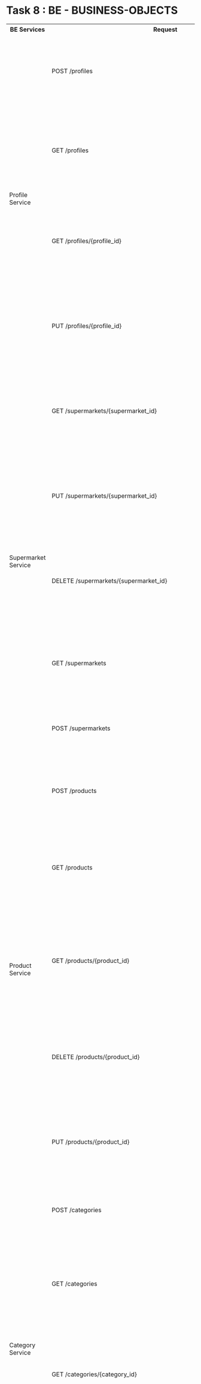 # Task 8 : BE - BUSINESS-OBJECTS
<table>
    <tr>
        <th>BE Services</th>
        <th>Request</th>
        <th>Request Schemas</th>
        <th>Response Schemas</th>
    </tr>
    <tr>
        <td rowspan="4">Profile Service</td>
        <td>POST /profiles</td>
        <td><pre>
            tags:
        - "Profile Service"
      summary: "Create new profile"
      responses:
        "201":
          description: "Successfully created new profile"
          content:
            application/json:
              schema:
                $ref: '#/components/schemas/Profile'
        </pre></td>
        <td><pre>
            tags:
        - "Profile Service"
      summary: "Create new profile"
      responses:
        "201":
          description: "Successfully created new profile"
          content:
            application/json:
              schema:
                $ref: '#/components/schemas/Profile'
        </pre></td>
    </tr>
    <tr>
        <td>GET /profiles</td>
        <td></td>
        <td><pre>
            tags:
        - "Profile Service"
      summary: "Search profiles"
      responses:
        "200":
          description: "Successfully found profiles"
          content:
            application/json:
              schema:
                type: array
                items:
                  $ref: '#/components/schemas/Profile'
        </pre></td>
    </tr>
    <tr>
        <td>GET /profiles/{profile_id}</td>
        <td></td>
        <td><pre>
      tags:
        - "Profile Service"
      summary: "Search profile by id"
      parameters:
        - $ref: "#/components/parameters/profile_id"
      responses:
        "200":
          description: "Successfully found profile by id"
          content:
            application/json:
              schema:
                $ref: '#/components/schemas/Profile'
        "404":
          description: "Profile's id not found"
        </pre></td>
    </tr>
    <tr>
        <td>PUT /profiles/{profile_id}</td>
        <td><pre>
      tags:
        - "Profile Service"
      summary: "Update profile by id"
      parameters:
        - $ref: "#/components/parameters/profile_id"
      requestBody:
        content:
          application/json:
            schema:
              $ref: '#/components/schemas/Profile'
        </pre></td>
        <td><pre>
      responses:
        "200":
          description: "Successfully updated profile by id"
          content:
            application/json:
              schema:
                $ref: '#/components/schemas/Profile'
        "404":
          description: "Profile's id not found"
        </pre></td>
    </tr>
    <!-------- Supermarket Service ------->
    <tr>
        <td rowspan="5">Supermarket Service</td>
        <td>GET /supermarkets/{supermarket_id}</td>
        <td></td>
        <td><pre>
            tags:
        - "Supermarket Service"
      summary: "Search supermarket by id"
      parameters:
        - $ref: "#/components/parameters/supermarket_id"
      responses:
        "200":
          description: "Successfully found supermarket"
          content:
            application/json:
              schema:
                $ref: '#/components/schemas/Supermarket'
        "404":
          description: "Supermarket's id not found"
        </pre></td>
    </tr>
    <tr>
        <td>PUT /supermarkets/{supermarket_id}</td>
        <td><pre>
            tags:
        - "Supermarket Service"
      summary: "Update supermarket by id"
      parameters:
        - $ref: "#/components/parameters/supermarket_id"
      requestBody:
        content:
          application/json:
            schema:
              $ref: '#/components/schemas/Supermarket'
        </pre></td>
        <td><pre>
            responses:
        "200":
          description: "Successfully updated supermarket"
          content:
            application/json:
              schema:
                $ref: '#/components/schemas/Supermarket'
        "404":
          description: "Supermarket's id not found"
        </pre></td>
    </tr>
    <tr>
        <td>DELETE /supermarkets/{supermarket_id}</td>
        <td></td>
        <td><pre>
            tags:
        - "Supermarket Service"
      summary: "Delete supermarket by id"
      parameters:
        - $ref: "#/components/parameters/supermarket_id"
      responses:
        "200":
          description: "Successfully removed supermarket"
          content:
            application/json:
              schema:
                $ref: '#/components/schemas/Supermarket'
        "404":
          description: "Supermarket's id not found"
        </pre></td>
    </tr>
    <tr>
        <td>GET /supermarkets</td>
        <td></td>
        <td><pre>
            responses:
        "200":
          description: "Successfully found supermarkets"
          content:
            application/json:
              schema:
                type: array
                items:
                  $ref: '#/components/schemas/Supermarket'
        </pre></td>
    </tr>
    <tr>
        <td>POST /supermarkets</td>
        <td><pre>
            tags:
        - "Supermarket Service"
      summary: "Create new supermarket"
      requestBody:
        content:
          application/json:
            schema:
              $ref: '#/components/schemas/Supermarket'
        </pre></td>
        <td><pre>
            responses:
        "201":
          description: "Successfully created new supermarket"
          content:
            application/json:
              schema:
                $ref: '#/components/schemas/Supermarket'
        </pre></td>
    </tr>
    <!-------- Product Service ------->
    <tr>
        <td rowspan="5">Product Service</td>
        <td>POST /products</td>
        <td><pre>
            tags:
        - "Product Service"
      summary: "Create new product"
      requestBody:
        content:
          application/json:
            schema:
              $ref: '#/components/schemas/Product'
        </pre></td>
        <td><pre>
            responses:
        "201":
          description: "Successfully created new product"
          content:
            application/json:
              schema:
                $ref: '#/components/schemas/Product'
        </pre></td>
    </tr>
    <tr>
        <td>GET /products</td>
        <td></td>
        <td><pre>
            get:
      tags:
        - "Product Service"
      summary: "Search products"
      responses:
        "200":
          description: "Successfully found products"
          content:
            application/json:
              schema:
                type: array
                items:
                  $ref: '#/components/schemas/Product'
        </pre></td>
    </tr>
    <tr>
        <td>GET /products/{product_id}</td>
        <td></td>
        <td><pre>
            tags:
        - "Product Service"
      summary: "Search product by id"
      parameters:
        - $ref: "#/components/parameters/product_id"
      responses:
        "200":
          description: "Successfully found product"
          content:
            application/json:
              schema:
                $ref: '#/components/schemas/Product'
        "404":
          description: "Product's id not found"
        </pre></td>
    </tr>
    <tr>
        <td>DELETE /products/{product_id}</td>
        <td></td>
        <td><pre>
            tags:
        - "Product Service"
      summary: "Delete product by id"
      parameters:
        - $ref: "#/components/parameters/product_id"
      responses:
        "200":
          description: "Successfully remove product"
          content:
            application/json:
              schema:
                $ref: '#/components/schemas/Product'
        "404":
          description: "Product's id not found"
        </pre></td>
    </tr>
    <tr>
        <td>PUT /products/{product_id}</td>
        <td><pre>
            tags:
        - "Product Service"
      summary: "Update product by id"
      parameters:
        - $ref: "#/components/parameters/product_id"
      requestBody:
        content:
          application/json:
            schema:
              $ref: '#/components/schemas/Product'
        </pre></td>
        <td><pre>
            responses:
        "200":
          description: "Successfully updated product"
          content:
            application/json:
              schema:
                $ref: '#/components/schemas/Product'
        "404":
          description: "Product's id not found"
        </pre></td>
    </tr>
    <!------ Category Service -------->
    <tr>
        <td rowspan="4">Category Service</td>
        <td>POST /categories</td>
        <td><pre>
            tags:
        - "Category Service"
      summary: "Create new category"
      requestBody:
        content:
          application/json:
            schema:
              $ref: '#/components/schemas/Category'
        </pre></td>
        <td><pre>
            responses:
        "201":
          description: "Successfully created new category"
          content:
            application/json:
              schema:
                $ref: '#/components/schemas/Category'
        </pre></td>
    </tr>
    <tr>
        <td>GET /categories</td>
        <td></td>
        <td><pre>
            tags:
        - "Category Service"
      summary: "Search categories"
      responses:
        "200":
          description: "Successfully found categories"
          content:
            application/json:
              schema:
                type: array
                items:
                  $ref: '#/components/schemas/Category'
        </pre></td>
    </tr>
    <tr>
        <td>GET /categories/{category_id}</td>
        <td></td>
        <td><pre>
            tags:
        - "Category Service"
      summary: "Search category by id"
      parameters:
        - $ref: "#/components/parameters/category_id"
      responses:
        "200":
          description: "Successfully found category"
          content:
            application/json:
              schema:
                $ref: '#/components/schemas/Category'
        "404":
          description: "Category's id not found"
        </pre></td>
    </tr>
    <tr>
        <td>DELETE /categories/{category_id}</td>
        <td></td>
        <td><pre>
            tags:
        - "Category Service"
      summary: "Delete category by id"
      parameters:
        - $ref: "#/components/parameters/category_id"
      responses:
        "200":
          description: "Successfully removed category"
          content:
            application/json:
              schema:
                $ref: '#/components/schemas/Category'
        "404":
          description: "Category's id not found"
        </pre></td>
    </tr>
    <!------ News Service -------->
    <tr>
        <td rowspan="2">News Service</td>
        <td>GET /news</td>
        <td></td>
        <td><pre>
            tags:
        - "News Service"
      summary: "Search recent news"
      responses:
        "200":
          description: "Successfully got recent news"
          content:
            application/json:
              schema:
                type: "array"
                items:
                  $ref: '#/components/schemas/News'
        </pre></td>
    </tr>
    <tr>
        <td>GET /news/{news_id}</td>
        <td></td>
        <td><pre>tags:
        - "News Service"
      summary: "Get news by id"
      parameters:
        - $ref: "#/components/parameters/news_id"
      responses:
        "200":
          description: "Successfully found news by id"
          content:
            application/json:
              schema:
                $ref: '#/components/schemas/News'
        "404":
          description: "News' id not found"</pre></td>
    </tr>
     <!------ Statistics Service -------->
    <tr>
        <td rowspan="1">Statistics Service</td>
        <td>GET /statistics</td>
        <td></td>
        <td><pre>
            tags:
        - "Statistics Service"
      summary: "Get updated statistics"
      responses:
        "200":
          description: "Successfully got recent statistics"
          content:
            application/json:
              schema:
                $ref: '#/components/schemas/Statistics'
        </pre></td>
    </tr>
     <!------ Favourite Products Service -------->
    <tr>
        <td rowspan="3">Favourite Products Service</td>
        <td>GET /profiles/{profile_id}/favourite-products</td>
        <td></td>
        <td><pre>
            tags:
        - "Favourite Products Service"
      summary: "Search favourite products by profile id"
      parameters:
        - $ref: "#/components/parameters/profile_id"
      responses:
        "200":
          description: "Successfully found favourite products by profile id"
          content:
            application/json:
              schema:
                $ref: '#/components/schemas/Favourite_products'
        "404":
          description: "Profile's id not found"
        </pre></td>
    </tr>
    <tr>
        <td>PUT /profiles/{profile_id}/favourite-products</td>
        <td><pre>
            tags:
        - "Favourite Products Service"
      summary: "Add new favourite product to profile"
      parameters:
        - $ref: "#/components/parameters/profile_id"
      requestBody:
        content:
          application/json:
            schema:
              $ref: '#/components/schemas/Favourite_products'
        </pre></td>
        <td><pre>
            responses:
        "200":
          description: "Successfully created new category"
          content:
            application/json:
              schema:
                $ref: '#/components/schemas/Favourite_products'
        </pre></td>
    </tr>
    <tr>
        <td>DELETE /profiles/{profile_id}/favourite-products/{product_id}</td>
        <td></td>
        <td><pre>
            tags:
        - "Favourite Products Service"
      summary: "Remove favourite product from profile"
      parameters:
        - $ref: "#/components/parameters/profile_id"
        - $ref: "#/components/parameters/product_id"
      responses:
        "200":
          description: "Successfully remove favourite product from profile"
          content:
            application/json:
              schema:
                $ref: '#/components/schemas/Favourites_products'
        "404":
          description: "Profile's or Product's id not found"
        </pre></td>
    </tr>
    <!------ Supermarket Categories Service -------->
    <tr>
        <td rowspan="4">Supermarket Categories Service</td>
        <td>GET /supermarkets/{supermarket_id}/categories/{category_id}/products</td>
        <td></td>
        <td><pre>
            tags:
        - "Supermarket Categories Service"
      summary: "Search supermarket's products by supermarket id"
      parameters:
        - $ref: "#/components/parameters/supermarket_id"
        - $ref: "#/components/parameters/category_id"
      responses:
        "200":
          description: "Successfully found supermarket's products by supermarket id"
          content:
            application/json:
              schema:
                $ref: '#/components/schemas/Supermarket_categories'
        "404":
          description: "Supermarket' or Category's not found"
        </pre></td>
    </tr>
    <tr>
        <td>PUT /supermarkets/{supermarket_id}/categories/{category_id}/products</td>
        <td><pre>
            tags:
        - "Supermarket Categories Service"
      summary: "Add new product to supermarket"
      parameters:
        - $ref: "#/components/parameters/supermarket_id"
        - $ref: "#/components/parameters/category_id"
      requestBody:
        content:
          application/json:
            schema:
              $ref: '#/components/schemas/Supermarket_categories'
        </pre></td>
        <td><pre>
            responses:
        "200":
          description: "Successfully added product to supermarket"
          content:
            application/json:
              schema:
                $ref: '#/components/schemas/Supermarket_categories'
        "404":
          description: "Supermarket' or Category's not found"
        </pre></td>
    </tr>
    <tr>
        <td>DELETE /supermarkets/{supermarket_id}/categories/{category_id}</td>
        <td></td>
        <td><pre>
             tags:
        - "Supermarket Categories Service"
      summary: "Remove category from supermarket"
      parameters:
        - $ref: "#/components/parameters/supermarket_id"
        - $ref: "#/components/parameters/category_id"
      responses:
        "200":
          description: "Successfully removed category from supermarket"
          content:
            application/json:
              schema:
                $ref: '#/components/schemas/Supermarket_categories'
        "404":
          description: "Supermarket's or Category's id not found"
        </pre></td>
    </tr>
    <tr>
        <td>DELETE /supermarkets/{supermarket_id}/categories/{category_id}/products/{product_id}</td>
        <td></td>
        <td><pre>
            tags:
        - "Supermarket Categories Service"
      summary: "Remove product from supermarket"
      parameters:
        - $ref: "#/components/parameters/supermarket_id"
        - $ref: "#/components/parameters/product_id"
        - $ref: "#/components/parameters/category_id"
      responses:
        "200":
          description: "Successfully removed product from supermarket"
          content:
            application/json:
              schema:
                $ref: '#/components/schemas/Supermarket_categories'
        "404":
          description: "Supermarket's, Category's or Product's id not found"
        </pre></td>
    </tr>
    <!------ Feedback Service -------->
    <tr>
        <td rowspan="3">Feedback Service</td>
        <td>GET /products/{product_id}/feddback</td>
        <td></td>
        <td><pre>
            tags:
        - "Feedback Service"
      summary: "Search products's feedback by product id"
      parameters:
        - $ref: "#/components/parameters/product_id"
      responses:
        "200":
          description: "Successfully found products's feedback by product id"
          content:
            application/json:
              schema:
                type: "array"
                items:
                  $ref: '#/components/schemas/Feedback'
        "404":
          description: "Product's id not found"
        </pre></td>
    </tr>
    <tr>
        <td>PUT /products/{product_id}/feedback</td>
        <td><pre>
            tags:
        - "Feedback Service"
      summary: "Add new feedback to product"
      parameters:
        - $ref: "#/components/parameters/product_id"
      requestBody:
        content:
          application/json:
            schema:
              $ref: '#/components/schemas/Feedback'
        </pre></td>
        <td><pre>
            responses:
        "200":
          description: "Successfully added feedback"
          content:
            application/json:
              schema:
                $ref: '#/components/schemas/Feedback'
        </pre></td>
    </tr>
    <tr>
        <td>GET /products/{product_id}/feedback/{feedback_id}</td>
        <td></td>
        <td><pre>
            get:
      tags:
        - "Feedback Service"
      summary: "Search Feedback by feedback id"
      parameters:
        - $ref: "#/components/parameters/product_id"
        - $ref: "#/components/parameters/feedback_id"
      responses:
        "200":
          description: "Successfully found feedback by feedback id"
          content:
            application/json:
              schema:
                $ref: '#/components/schemas/Feedback'
        "404":
          description: "Product's or Feedback's id not found"
        </pre></td>
    </tr>
    <!------ QRScan Service -------->
    <tr>
        <td rowspan="3">QRScan Service</td>
        <td>GET /qrcodes/{qrcode_id}</td>
        <td></td>
        <td><pre>
            tags:
        - "QRScan Service"
      summary: "Search QRcode by id"
      parameters:
        - $ref: "#/components/parameters/qrcode_id"
      responses:
        "200":
          description: "Successfully found qrcode "
          content:
            application/json:
              schema:
                $ref: '#/components/schemas/QRScan'
        "404":
          description: "QRcode's id not found"
        </pre></td>
    </tr>
    <tr>
        <td>DELETE /qrcodes/{qrcode_id}</td>
        <td></td>
        <td><pre>
            tags:
        - "QRScan Service"
      summary: "Delete QRcode by id"
      parameters:
        - $ref: "#/components/parameters/qrcode_id"
      responses:
        "200":
          description: "Successfully removed qrcode"
          content:
            application/json:
              schema:
                $ref: '#/components/schemas/QRScan'
        </pre></td>
    </tr>
    <tr>
        <td>PUT /qrcodes</td>
        <td><pre>
            tags:
        - "QRScan Service"
      summary: "Add QRcode"
      parameters:
        - $ref: "#/components/parameters/qrcode_id"
      requestBody:
        content:
          application/json:
            schema:
              $ref: '#/components/schemas/QRScan'
        </pre></td>
        <td><pre>
            responses:
        "200":
          description: "Successfully added QRcode"
          content:
            application/json:
              schema:
                $ref: '#/components/schemas/QRScan'
        </pre></td>
    </tr>
</table>
